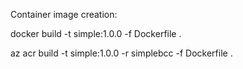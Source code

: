 Container image creation:

docker build -t simple:1.0.0 -f Dockerfile .

az acr build -t simple:1.0.0 -r simplebcc -f Dockerfile . 
